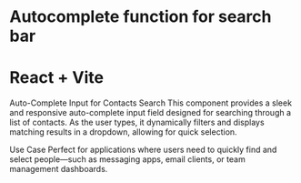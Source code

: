 # Autocomplete function for search bar

# React + Vite

Auto-Complete Input for Contacts Search
This component provides a sleek and responsive auto-complete input field designed for searching through a list of contacts. As the user types, it dynamically filters and displays matching results in a dropdown, allowing for quick selection.

Use Case
Perfect for applications where users need to quickly find and select people—such as messaging apps, email clients, or team management dashboards.
